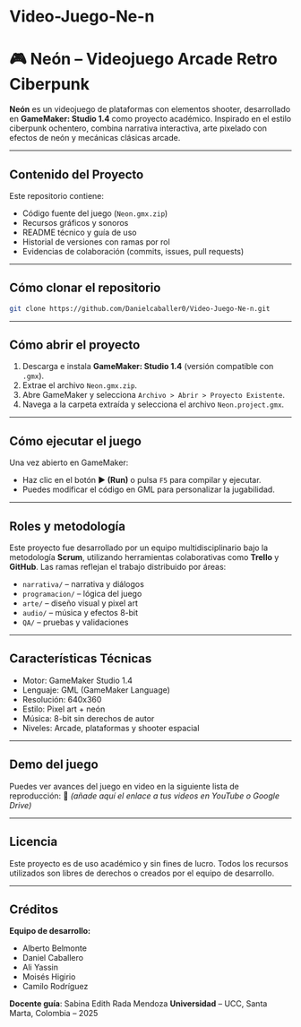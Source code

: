 # Video-Juego-Ne-n




# 🎮 Neón – Videojuego Arcade Retro Ciberpunk

**Neón** es un videojuego de plataformas con elementos shooter, desarrollado en **GameMaker: Studio 1.4** como proyecto académico. Inspirado en el estilo ciberpunk ochentero, combina narrativa interactiva, arte pixelado con efectos de neón y mecánicas clásicas arcade.

---

## Contenido del Proyecto

Este repositorio contiene:

- Código fuente del juego (`Neon.gmx.zip`)
- Recursos gráficos y sonoros
- README técnico y guía de uso
- Historial de versiones con ramas por rol
- Evidencias de colaboración (commits, issues, pull requests)

---

## Cómo clonar el repositorio

```bash
git clone https://github.com/Danielcaballer0/Video-Juego-Ne-n.git
````

---

## Cómo abrir el proyecto

1. Descarga e instala **GameMaker: Studio 1.4** (versión compatible con `.gmx`).
2. Extrae el archivo `Neon.gmx.zip`.
3. Abre GameMaker y selecciona `Archivo > Abrir > Proyecto Existente`.
4. Navega a la carpeta extraída y selecciona el archivo `Neon.project.gmx`.

---

## Cómo ejecutar el juego

Una vez abierto en GameMaker:

* Haz clic en el botón **▶ (Run)** o pulsa `F5` para compilar y ejecutar.
* Puedes modificar el código en GML para personalizar la jugabilidad.

---

## Roles y metodología

Este proyecto fue desarrollado por un equipo multidisciplinario bajo la metodología **Scrum**, utilizando herramientas colaborativas como **Trello** y **GitHub**. Las ramas reflejan el trabajo distribuido por áreas:

* `narrativa/` – narrativa y diálogos
* `programacion/` – lógica del juego
* `arte/` – diseño visual y pixel art
* `audio/` – música y efectos 8-bit
* `QA/` – pruebas y validaciones

---

## Características Técnicas

* Motor: GameMaker Studio 1.4
* Lenguaje: GML (GameMaker Language)
* Resolución: 640x360
* Estilo: Pixel art + neón
* Música: 8-bit sin derechos de autor
* Niveles: Arcade, plataformas y shooter espacial

---

## Demo del juego

Puedes ver avances del juego en video en la siguiente lista de reproducción:
🔗 *(añade aquí el enlace a tus videos en YouTube o Google Drive)*

---

## Licencia

Este proyecto es de uso académico y sin fines de lucro. Todos los recursos utilizados son libres de derechos o creados por el equipo de desarrollo.

---

## Créditos

**Equipo de desarrollo:**

* Alberto Belmonte
* Daniel Caballero
* Ali Yassin
* Moisés Higirio
* Camilo Rodríguez

**Docente guía**: Sabina Edith Rada Mendoza
**Universidad** – UCC, Santa Marta, Colombia – 2025

